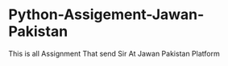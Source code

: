 # Python-Assigement-Jawan-Pakistan
This is all Assignment That send Sir At Jawan Pakistan Platform 
